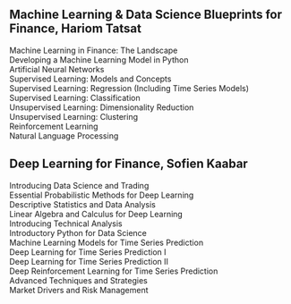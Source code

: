 ## Machine Learning & Data Science Blueprints for Finance, Hariom Tatsat
Machine Learning in Finance: The Landscape  
Developing a Machine Learning Model in Python  
Artificial Neural Networks  
Supervised Learning: Models and Concepts  
Supervised Learning: Regression (Including Time Series Models)  
Supervised Learning: Classification  
Unsupervised Learning: Dimensionality Reduction  
Unsupervised Learning: Clustering  
Reinforcement Learning  
Natural Language Processing  

## Deep Learning for Finance, Sofien Kaabar
Introducing Data Science and Trading  
Essential Probabilistic Methods for Deep Learning  
Descriptive Statistics and Data Analysis  
Linear Algebra and Calculus for Deep Learning  
Introducing Technical Analysis  
Introductory Python for Data Science  
Machine Learning Models for Time Series Prediction  
Deep Learning for Time Series Prediction I  
Deep Learning for Time Series Prediction II  
Deep Reinforcement Learning for Time Series Prediction  
Advanced Techniques and Strategies  
Market Drivers and Risk Management
